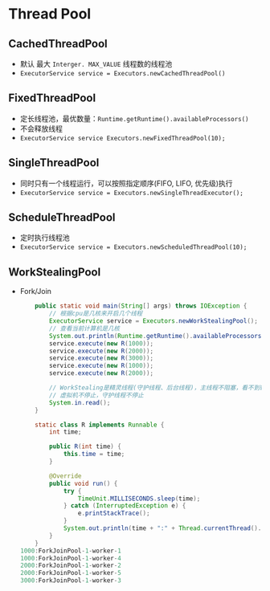 # Thread Pool

## CachedThreadPool

* 默认 最大 `Interger. MAX_VALUE` 线程数的线程池
* `ExecutorService service = Executors.newCachedThreadPool()`

## FixedThreadPool

* 定长线程池，最优数量：`Runtime.getRuntime().availableProcessors()`
* 不会释放线程
*  `ExecutorService service Executors.newFixedThreadPool(10);`

## SingleThreadPool

* 同时只有一个线程运行，可以按照指定顺序\(FIFO, LIFO, 优先级\)执行
*  `ExecutorService service = Executors.newSingleThreadExecutor();`  

## ScheduleThreadPool

* 定时执行线程池
* `ExecutorService service = Executors.newScheduledThreadPool(10);` 

## WorkStealingPool

* Fork/Join

  ```java
      public static void main(String[] args) throws IOException {
          // 根据cpu是几核来开启几个线程
          ExecutorService service = Executors.newWorkStealingPool();
          // 查看当前计算机是几核
          System.out.println(Runtime.getRuntime().availableProcessors());
          service.execute(new R(1000));
          service.execute(new R(2000));
          service.execute(new R(3000));
          service.execute(new R(1000));
          service.execute(new R(2000));

          // WorkStealing是精灵线程(守护线程、后台线程)，主线程不阻塞，看不到输出。
          // 虚拟机不停止，守护线程不停止
          System.in.read();
      }

      static class R implements Runnable {
          int time;

          public R(int time) {
              this.time = time;
          }

          @Override
          public void run() {
              try {
                  TimeUnit.MILLISECONDS.sleep(time);
              } catch (InterruptedException e) {
                  e.printStackTrace();
              }
              System.out.println(time + ":" + Thread.currentThread().getName());
          }
      }
  1000:ForkJoinPool-1-worker-1
  1000:ForkJoinPool-1-worker-4
  2000:ForkJoinPool-1-worker-2
  2000:ForkJoinPool-1-worker-5
  3000:ForkJoinPool-1-worker-3
  ```

